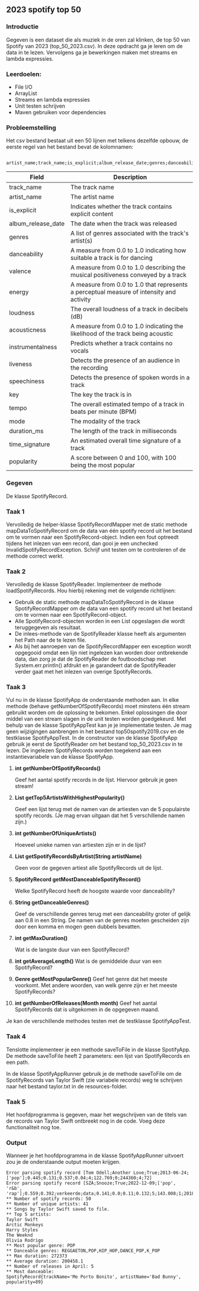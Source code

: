 ## 2023 spotify top 50

### Introductie
Gegeven is een dataset die als muziek in de oren zal klinken, de top 50 van Spotify van 2023
(top_50_2023.csv). In deze opdracht ga je leren om de data in te lezen. Vervolgens ga
je bewerkingen maken met streams en lambda expressies.
### Leerdoelen:

- File I/O
- ArrayList
- Streams en lambda expressies
- Unit testen schrijven
- Maven gebruiken voor dependencies

### Probleemstelling

Het csv bestand bestaat uit een 50 lijnen met telkens dezelfde opbouw, de eerste
regel van het bestand bevat de kolomnamen:

     artist_name;track_name;is_explicit;album_release_date;genres;danceability;valence;energy;loudness;acousticness;instrumentalness;liveness;speechiness;key;tempo;mode;duration_ms;time_signature;popularity

| Field              | Description                                                                              | 
|--------------------|------------------------------------------------------------------------------------------|
| track_name         | The track name                                                                           |
| artist_name        | The artist name                                                                          |
| is_explicit        | Indicates whether the track contains explicit content                                    |
| album_release_date | The date when the track was released                                                     |
| genres             | A list of genres associated with the track's artist(s)                                   |
| danceability       | A measure from 0.0 to 1.0 indicating how suitable a track is for dancing                 |
| valence            | A measure from 0.0 to 1.0 describing the musical positiveness conveyed by a track        |
| energy             | A measure from 0.0 to 1.0 that represents a perceptual measure of intensity and activity |
| loudness           | The overall loudness of a track in decibels (dB)                                         |
| acousticness       | A measure from 0.0 to 1.0 indicating the likelihood of the track being acoustic          |
| instrumentalness           | Predicts whether a track contains no vocals                                              |
| liveness | Detects the presence of an audience in the recording                                     | 
| speechiness | Detects the presence of spoken words in a track                                          |
| key | The key the track is in |
| tempo | The overall estimated tempo of a track in beats per minute (BPM) |
| mode | The modality of the track |
| duration_ms | The length of the track in milliseconds |
| time_signature | An estimated overall time signature of a track |
| popularity | A score between 0 and 100, with 100 being the most popular |
 
 ### Gegeven
De klasse SpotifyRecord.
  
### Taak 1

Vervolledig de helper-klasse SpotifyRecordMapper met de static methode
mapDataToSpotifyRecord om de data van één spotify record uit het bestand om te
vormen naar een SpotifyRecord-object. Indien een fout optreedt tijdens het inlezen van een record, dan gooi je een unchecked InvalidSpotifyRecordException.
Schrijf unit testen om te controleren of de methode correct werkt.
  
### Taak 2

Vervolledig de klasse SpotifyReader. Implementeer de methode loadSpotifyRecords. Hou hierbij rekening met de volgende richtlijnen:
- Gebruik de static methode mapDataToSpotifyRecord in de klasse
  SpotifyRecordMapper om de data van een spotify record uit het bestand om te
  vormen naar een SpotifyRecord-object.
- Alle SpotifyRecord-objecten worden in een List opgeslagen die wordt
  teruggegeven als resultaat.
- De inlees-methode van de SpotifyReader klasse heeft als argumenten het Path
  naar de te lezen file.
- Als bij het aanroepen van de SpotifyRecordMapper een exception wordt opgegooid
  omdat een lijn niet ingelezen kan worden door ontbrekende data, dan zorg je dat
  de SpotifyReader de foutboodschap met System.err.println() afdrukt en je
  garandeert dat de SpotifyReader verder gaat met het inlezen van overige
  SpotifyRecords.

### Taak 3
  Vul nu in de klasse SpotifyApp de onderstaande methoden aan. In elke methode (behave
  getNumberOfSpotifyRecords) moet minstens één stream gebruikt worden om de
  oplossing te bekomen.
  Enkel oplossingen die door middel van een stream slagen in de unit testen worden
  goedgekeurd. Met behulp van de klasse SpotifyAppTest kan je je implementatie testen.
  Je mag geen wijzigingen aanbrengen in het bestand top50spotify2019.csv en de
  testklasse SpotifyAppTest.
  In de constructor van de klasse SpotifyApp gebruik je eerst de SpotifyReader om het
  bestand top_50_2023.csv in te lezen. De ingelezen SpotifyRecords worden
  toegekend aan een instantievariabele van de klasse SpotifyApp.

1. **int getNumberOfSpotifyRecords()**

   Geef het aantal spotify records in de lijst. Hiervoor gebruik je geen stream!

2. **List<String> getTop5ArtistsWithHighestPopularity()**

   Geef een lijst terug met de namen van de artiesten van de 5 populairste spotify
   records. (Je mag ervan uitgaan dat het 5 verschillende namen zijn.)

3. **int getNumberOfUniqueArtists()**
   
    Hoeveel unieke namen van artiesten zijn er in de lijst?

4. **List<SpotifyRecord> getSpotifyRecordsByArtist(String artistName)**

    Geen voor de gegeven artiest alle SpotifyRecords uit de lijst.

5. **SpotifyRecord getMostDanceableSpotifyRecord()**
   
    Welke SpotifyRecord heeft de hoogste waarde voor danceability?

6. **String getDanceableGenres()**
   
    Geef de verschillende genres terug met een danceability groter of gelijk aan 0.8 in
   een String. De namen van de genres moeten gescheiden zijn door een komma en
   mogen geen dubbels bevatten.

7. **int getMaxDuration()**

   Wat is de langste duur van een SpotifyRecord?

8. **int getAverageLength()**
    Wat is de gemiddelde duur van een SpotifyRecord?

9. **Genre getMostPopularGenre()**
   Geef het genre dat het meeste voorkomt. Met andere woorden, van welk genre zijn er het meeste SpotifyRecords?

10. **int getNumberOfReleases(Month month)**
    Geef het aantal SpotifyRecords dat is uitgekomen in de opgegeven maand.

Je kan de verschillende methodes testen met de testklasse SpotifyAppTest.

### Taak 4

Tenslotte implementeer je een methode saveToFile in de klasse SpotifyApp. De methode
saveToFile heeft 2 parameters: een lijst van SpotifyRecords en een path.

In de klasse SpotifyAppRunner gebruik je de methode saveToFile om de SpotifyRecords
van Taylor Swift (zie variabele records) weg te schrijven naar het bestand taylor.txt in de
resources-folder.
   
### Taak 5

Het hoofdprogramma is gegeven, maar het wegschrijven van de titels van de records van
Taylor Swift ontbreekt nog in de code. Voeg deze functionaliteit nog toe.

### Output
Wanneer je het hoofdprogramma in de klasse SpotifyAppRunner uitvoert zou je de onderstaande output moeten krijgen.

```
Error parsing spotify record [Tom Odell;Another Love;True;2013-06-24;['pop'];0.445;0.131;0.537;0.04;4;122.769;0;244360;4;72]
Error parsing spotify record [SZA;Snooze;True;2022-12-09;['pop', 'r&b', 'rap'];0.559;0.392;verkeerde;data;0.141;0.0;0.11;0.132;5;143.008;1;201800;4;93]
** Number of spotify records: 50
** Number of unique artists: 41
** Songs by Taylor Swift saved to file.
** Top 5 artists: 
Taylor Swift
Arctic Monkeys
Harry Styles
The Weeknd
Olivia Rodrigo
** Most popular genre: POP
** Danceable genres: REGGAETON,POP,HIP_HOP,DANCE_POP,K_POP
** Max duration: 272373
** Average duration: 200458.1
** Number of releases in April: 5
** Most danceable: 
SpotifyRecord{trackName='Me Porto Bonito', artistName='Bad Bunny', popularity=89}
 ```
